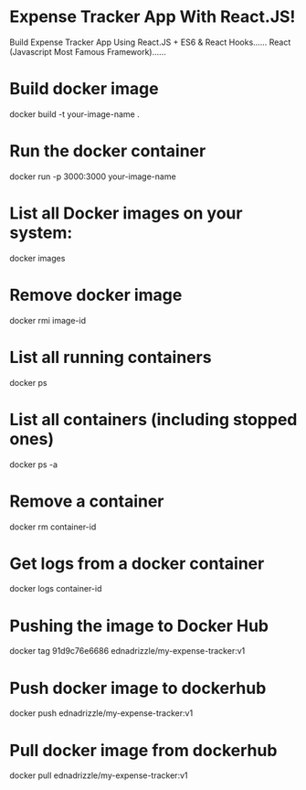 # Expense Tracker App With React.JS!

Build Expense Tracker App Using React.JS + ES6 & React Hooks...... React (Javascript Most Famous Framework)......

# Build docker image

docker build -t your-image-name .

# Run the docker container

docker run -p 3000:3000 your-image-name

# List all Docker images on your system:

docker images

# Remove docker image

docker rmi image-id

# List all running containers

docker ps

# List all containers (including stopped ones)

docker ps -a

# Remove a container

docker rm container-id

# Get logs from a docker container

docker logs container-id

# Pushing the image to Docker Hub

docker tag 91d9c76e6686 ednadrizzle/my-expense-tracker:v1

# Push docker image to dockerhub
docker push ednadrizzle/my-expense-tracker:v1

# Pull docker image from dockerhub
docker pull ednadrizzle/my-expense-tracker:v1